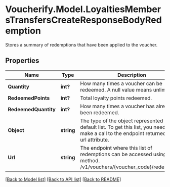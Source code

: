 # Voucherify.Model.LoyaltiesMembersTransfersCreateResponseBodyRedemption
Stores a summary of redemptions that have been applied to the voucher.

## Properties

Name | Type | Description | Notes
------------ | ------------- | ------------- | -------------
**Quantity** | **int?** | How many times a voucher can be redeemed. A null value means unlimited. | [optional] 
**RedeemedPoints** | **int?** | Total loyalty points redeemed. | [optional] 
**RedeemedQuantity** | **int?** | How many times a voucher has already been redeemed. | [optional] 
**Object** | **string** | The type of the object represented is by default list. To get this list, you need to make a call to the endpoint returned in the url attribute. | [optional] [default to ObjectEnum.List]
**Url** | **string** | The endpoint where this list of redemptions can be accessed using a **GET** method. /v1/vouchers/{voucher_code}/redemptions | [optional] 

[[Back to Model list]](../README.md#documentation-for-models) [[Back to API list]](../README.md#documentation-for-api-endpoints) [[Back to README]](../README.md)

